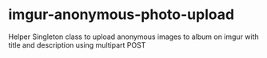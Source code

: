imgur-anonymous-photo-upload
============================

Helper Singleton class to upload anonymous images to album on imgur with title and description using multipart POST
